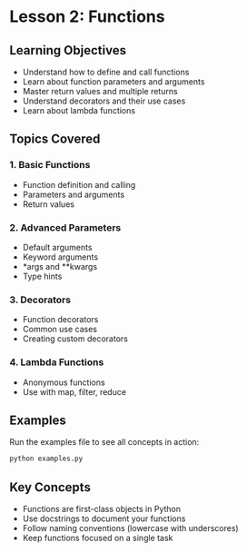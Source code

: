 # Lesson 2: Functions

## Learning Objectives

- Understand how to define and call functions
- Learn about function parameters and arguments
- Master return values and multiple returns
- Understand decorators and their use cases
- Learn about lambda functions

## Topics Covered

### 1. Basic Functions
- Function definition and calling
- Parameters and arguments
- Return values

### 2. Advanced Parameters
- Default arguments
- Keyword arguments
- *args and **kwargs
- Type hints

### 3. Decorators
- Function decorators
- Common use cases
- Creating custom decorators

### 4. Lambda Functions
- Anonymous functions
- Use with map, filter, reduce

## Examples

Run the examples file to see all concepts in action:

```bash
python examples.py
```

## Key Concepts

- Functions are first-class objects in Python
- Use docstrings to document your functions
- Follow naming conventions (lowercase with underscores)
- Keep functions focused on a single task
